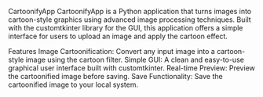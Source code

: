 CartoonifyApp
CartoonifyApp is a Python application that turns images into cartoon-style graphics using advanced image processing techniques. Built with the customtkinter library for the GUI, this application offers a simple interface for users to upload an image and apply the cartoon effect.

Features
Image Cartoonification: Convert any input image into a cartoon-style image using the cartoon filter.
Simple GUI: A clean and easy-to-use graphical user interface built with customtkinter.
Real-time Preview: Preview the cartoonified image before saving.
Save Functionality: Save the cartoonified image to your local system.
